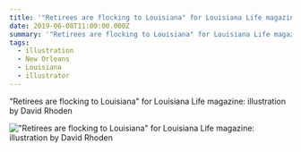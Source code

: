 ```yaml
---
title: '"Retirees are flocking to Louisiana" for Louisiana Life magazine'
date: 2019-06-08T11:00:00.000Z
summary: '"Retirees are flocking to Louisiana" for Louisiana Life magazine'
tags:
  - illustration
  - New Orleans
  - Louisiana
  - illustrator
---
```

"Retirees are flocking to Louisiana" for Louisiana Life magazine: illustration by David Rhoden

!["Retirees are flocking to Louisiana" for Louisiana Life magazine: illustration by David Rhoden](/static/img/cars.jpg "\"Retirees are flocking to Louisiana\" for Louisiana Life magazine: illustration by David Rhoden")
